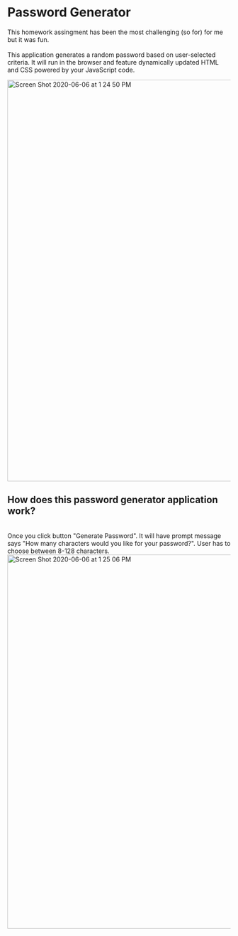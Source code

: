# Password Generator
This homework assingment has been the most challenging (so for) for me but it was fun.
<br>
<br>
This application generates a random password based on user-selected criteria. It will run in the browser and feature dynamically updated HTML and CSS powered by your JavaScript code.

<img width="904" alt="Screen Shot 2020-06-06 at 1 24 50 PM" src="https://user-images.githubusercontent.com/64511825/83976032-996f2880-a8b4-11ea-9b9c-770dec60af45.png">


## How does this password generator application work?
<br>
Once you click button "Generate Password". It will have prompt message says "How many characters would you like for your password?". User has to choose between 8-128 characters.
<img width="842" alt="Screen Shot 2020-06-06 at 1 25 06 PM" src="https://user-images.githubusercontent.com/64511825/83976147-7abd6180-a8b5-11ea-9380-62c7914be869.png">
